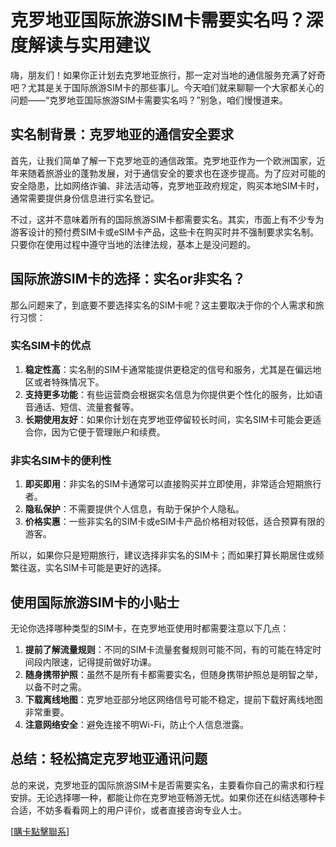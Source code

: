 # 克罗地亚国际旅游SIM卡需要实名吗？深度解读与实用建议

嗨，朋友们！如果你正计划去克罗地亚旅行，那一定对当地的通信服务充满了好奇吧？尤其是关于国际旅游SIM卡的那些事儿。今天咱们就来聊聊一个大家都关心的问题——“克罗地亚国际旅游SIM卡需要实名吗？”别急，咱们慢慢道来。

## 实名制背景：克罗地亚的通信安全要求

首先，让我们简单了解一下克罗地亚的通信政策。克罗地亚作为一个欧洲国家，近年来随着旅游业的蓬勃发展，对于通信安全的要求也在逐步提高。为了应对可能的安全隐患，比如网络诈骗、非法活动等，克罗地亚政府规定，购买本地SIM卡时，通常需要提供身份信息进行实名登记。

不过，这并不意味着所有的国际旅游SIM卡都需要实名。其实，市面上有不少专为游客设计的预付费SIM卡或eSIM卡产品，这些卡在购买时并不强制要求实名制。只要你在使用过程中遵守当地的法律法规，基本上是没问题的。

## 国际旅游SIM卡的选择：实名or非实名？

那么问题来了，到底要不要选择实名的SIM卡呢？这主要取决于你的个人需求和旅行习惯：

### 实名SIM卡的优点

1. **稳定性高**：实名制的SIM卡通常能提供更稳定的信号和服务，尤其是在偏远地区或者特殊情况下。
2. **支持更多功能**：有些运营商会根据实名信息为你提供更个性化的服务，比如语音通话、短信、流量套餐等。
3. **长期使用友好**：如果你计划在克罗地亚停留较长时间，实名SIM卡可能会更适合你，因为它便于管理账户和续费。

### 非实名SIM卡的便利性

1. **即买即用**：非实名的SIM卡通常可以直接购买并立即使用，非常适合短期旅行者。
2. **隐私保护**：不需要提供个人信息，有助于保护个人隐私。
3. **价格实惠**：一些非实名的SIM卡或eSIM卡产品价格相对较低，适合预算有限的游客。

所以，如果你只是短期旅行，建议选择非实名的SIM卡；而如果打算长期居住或频繁往返，实名SIM卡可能是更好的选择。

## 使用国际旅游SIM卡的小贴士

无论你选择哪种类型的SIM卡，在克罗地亚使用时都需要注意以下几点：

1. **提前了解流量规则**：不同的SIM卡流量套餐规则可能不同，有的可能在特定时间段内限速，记得提前做好功课。
2. **随身携带护照**：虽然不是所有卡都需要实名，但随身携带护照总是明智之举，以备不时之需。
3. **下载离线地图**：克罗地亚部分地区网络信号可能不稳定，提前下载好离线地图非常重要。
4. **注意网络安全**：避免连接不明Wi-Fi，防止个人信息泄露。

## 总结：轻松搞定克罗地亚通讯问题

总的来说，克罗地亚的国际旅游SIM卡是否需要实名，主要看你自己的需求和行程安排。无论选择哪一种，都能让你在克罗地亚畅游无忧。如果你还在纠结选哪种卡合适，不妨多看看网上的用户评价，或者直接咨询专业人士。

[[購卡點擊聯系](https://t.me/s/esim1088)]